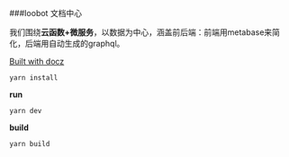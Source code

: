 ###Ioobot 文档中心

我们围绕**云函数+微服务**，以数据为中心，涵盖前后端：前端用metabase来简化，后端用自动生成的graphql。

[Built with docz](https://www.docz.site/introduction/getting-started)

```text
yarn install
```
**run**

```text
yarn dev
```
**build**

```text
yarn build
```
